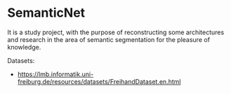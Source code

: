 # SemanticNet
It is a study project, with the purpose of reconstructing some architectures and research in the area of ​​semantic segmentation for the pleasure of knowledge.

Datasets:
- https://lmb.informatik.uni-freiburg.de/resources/datasets/FreihandDataset.en.html
